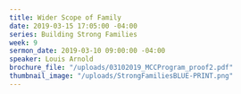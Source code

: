 ```yaml
---
title: Wider Scope of Family
date: 2019-03-15 17:05:00 -04:00
series: Building Strong Families
week: 9
sermon_date: 2019-03-10 09:00:00 -04:00
speaker: Louis Arnold
brochure_file: "/uploads/03102019_MCCProgram_proof2.pdf"
thumbnail_image: "/uploads/StrongFamiliesBLUE-PRINT.png"
---
```


